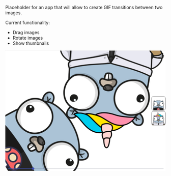Placeholder for an app that will allow to create GIF transitions between two images.

Current functionality:

- Drag images
- Rotate images
- Show thumbnails

![Screenshot](images/screenshot.png)

